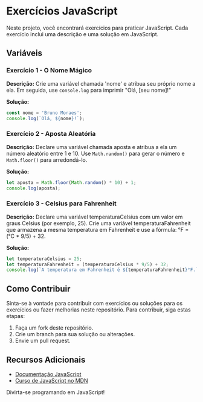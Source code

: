 # Exercícios JavaScript

Neste projeto, você encontrará exercícios para praticar JavaScript. Cada exercício inclui uma descrição e uma solução em JavaScript.

## Variáveis

### Exercício 1 - O Nome Mágico

**Descrição:** Crie uma variável chamada 'nome' e atribua seu próprio nome a ela. Em seguida, use `console.log` para imprimir "Olá, [seu nome]!"

**Solução:**
```javascript
const nome = 'Bruno Moraes';
console.log(`Olá, ${nome}!`);
```

### Exercício 2 - Aposta Aleatória

**Descrição:** Declare uma variável chamada aposta e atribua a ela um número aleatório entre 1 e 10. Use `Math.random()` para gerar o número e `Math.floor()` para arredondá-lo.

**Solução:**
```javascript
let aposta = Math.floor(Math.random() * 10) + 1;
console.log(aposta);
```

### Exercício 3 - Celsius para Fahrenheit

**Descrição:** Declare uma variável temperaturaCelsius com um valor em graus Celsius (por exemplo, 25). Crie uma variável temperaturaFahrenheit que armazena a mesma temperatura em Fahrenheit e use a fórmula: °F = (°C * 9/5) + 32.

**Solução:**
```javascript
let temperaturaCelsius = 25;
let temperaturaFahrenheit = (temperaturaCelsius * 9/5) + 32;
console.log(`A temperatura em Fahrenheit é ${temperaturaFahrenheit}°F.`);
```

## Como Contribuir

Sinta-se à vontade para contribuir com exercícios ou soluções para os exercícios ou fazer melhorias neste repositório. Para contribuir, siga estas etapas:
1. Faça um fork deste repositório.
2. Crie um branch para sua solução ou alterações.
3. Envie um pull request.

## Recursos Adicionais

- [Documentação JavaScript](https://developer.mozilla.org/en-US/docs/Web/JavaScript)
- [Curso de JavaScript no MDN](https://developer.mozilla.org/en-US/docs/Learn/JavaScript)

Divirta-se programando em JavaScript!
